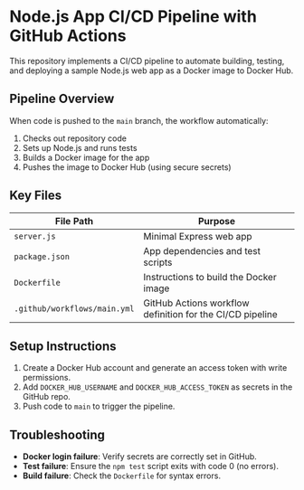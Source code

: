 # Node.js App CI/CD Pipeline with GitHub Actions

This repository implements a CI/CD pipeline to automate building, testing, and deploying a sample Node.js web app as a Docker image to Docker Hub.

## Pipeline Overview
When code is pushed to the `main` branch, the workflow automatically:
1. Checks out repository code
2. Sets up Node.js and runs tests
3. Builds a Docker image for the app
4. Pushes the image to Docker Hub (using secure secrets)

## Key Files
| File Path                  | Purpose                                                                 |
|----------------------------|-------------------------------------------------------------------------|
| `server.js`                | Minimal Express web app                                                |
| `package.json`             | App dependencies and test scripts                                      |
| `Dockerfile`               | Instructions to build the Docker image                                 |
| `.github/workflows/main.yml` | GitHub Actions workflow definition for the CI/CD pipeline            |

## Setup Instructions
1. Create a Docker Hub account and generate an access token with write permissions.
2. Add `DOCKER_HUB_USERNAME` and `DOCKER_HUB_ACCESS_TOKEN` as secrets in the GitHub repo.
3. Push code to `main` to trigger the pipeline.

## Troubleshooting
- **Docker login failure**: Verify secrets are correctly set in GitHub.
- **Test failure**: Ensure the `npm test` script exits with code 0 (no errors).
- **Build failure**: Check the `Dockerfile` for syntax errors.
